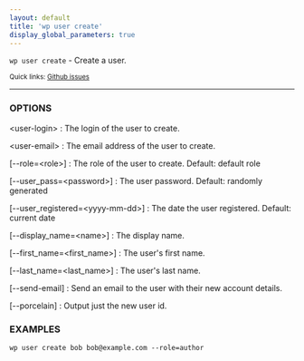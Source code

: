 ```yaml
---
layout: default
title: 'wp user create'
display_global_parameters: true
---
```


`wp user create` - Create a user.

<small>Quick links: <a href="https://github.com/wp-cli/wp-cli/issues?q=is%3Aopen+label%3Acommand%3Acreate+sort%3Aupdated-desc">Github issues</a></small>

<hr />

### OPTIONS

&lt;user-login&gt;
: The login of the user to create.

&lt;user-email&gt;
: The email address of the user to create.

[\--role=&lt;role&gt;]
: The role of the user to create. Default: default role

[\--user_pass=&lt;password&gt;]
: The user password. Default: randomly generated

[\--user_registered=&lt;yyyy-mm-dd&gt;]
: The date the user registered. Default: current date

[\--display_name=&lt;name&gt;]
: The display name.

[\--first_name=&lt;first_name&gt;]
: The user's first name.

[\--last_name=&lt;last_name&gt;]
: The user's last name.

[\--send-email]
: Send an email to the user with their new account details.

[\--porcelain]
: Output just the new user id.

### EXAMPLES

    wp user create bob bob@example.com --role=author




